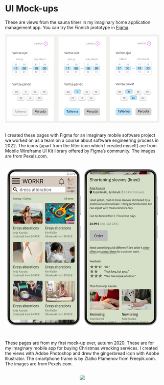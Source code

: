 # UI Mock-ups

<style>
.container {
  display:flex;
  flex-flow: row wrap;
  justify-content: space-around;
}

.container img {
  max-width: 100%;
  margin: 1em 0 2em 0;
  border: none;
}
</style>

These are views from the sauna timer in my imaginary home application management app. You can try the Finnish prototype in [Figma](https://www.figma.com/proto/L5OzfxoXWIgNtj1Wkm9obL/WEB-UI-2---lopputehtava?node-id=307-658&t=7A9CcyyfCQgZUO7z-1&scaling=scale-down&content-scaling=fixed&page-id=307%3A376&starting-point-node-id=307%3A658&show-proto-sidebar=1).

![sauna-ajastin](images/sauna-ajastin.PNG)

<div class="container">

I created these pages with Figma for an imaginary mobile software project we worked on as a team on a course about software engineering process in 2022. The icons (apart from the filter icon which I created myself) are from Mobile Wireframe UI Kit library offered by Figma’s community. The images are from Pexels.com.

  <img src="images/school-project-figma-mockups.png">

These pages are from my first mock-up ever, autumn 2020. These are for my imaginary mobile app for buying Christmas wrecking services. I created the views with Adobe Photoshop and drew the gingerbread icon with Adobe Illustrator. The smartphone frame is by Zlatko Plamenov from Freepik.com. The images are from Pexels.com.

  <img src="images/my-first-mockup.png">

</div>
